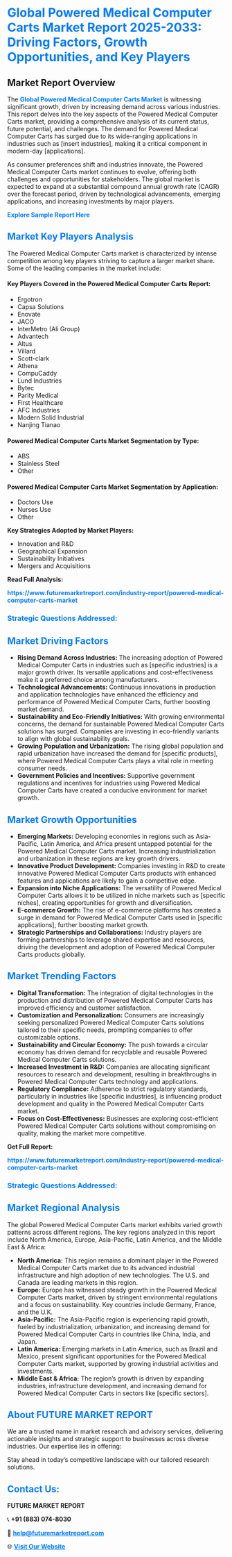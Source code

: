 <h1 style="color: #007BFF;">Global Powered Medical Computer Carts Market Report 2025-2033: Driving Factors, Growth Opportunities, and Key Players</h1>

<section id="overview">
<h2>Market Report Overview</h2>
<p>The <a href="https://www.futuremarketreport.com/industry-report/powered-medical-computer-carts-market" style="color: #007BFF; text-decoration: none;"><strong>Global Powered Medical Computer Carts Market</strong></a> is witnessing significant growth, driven by increasing demand across various industries. This report delves into the key aspects of the Powered Medical Computer Carts market, providing a comprehensive analysis of its current status, future potential, and challenges. The demand for Powered Medical Computer Carts has surged due to its wide-ranging applications in industries such as [insert industries], making it a critical component in modern-day [applications].</p>
<p>As consumer preferences shift and industries innovate, the Powered Medical Computer Carts market continues to evolve, offering both challenges and opportunities for stakeholders. The global market is expected to expand at a substantial compound annual growth rate (CAGR) over the forecast period, driven by technological advancements, emerging applications, and increasing investments by major players.</p>
</section>

<section id="overview">
<p><a href="https://www.futuremarketreport.com/request-sample/reportId=90991" style="color: #007BFF; text-decoration: none;"><strong>Explore Sample Report Here</strong></a></p>
</section>

<section id="key-players">
<h2 style="color: #007BFF;">Market Key Players Analysis</h2>
<p>The Powered Medical Computer Carts market is characterized by intense competition among key players striving to capture a larger market share. Some of the leading companies in the market include:</p>
<h4>Key Players Covered in the Powered Medical Computer Carts Report:</h4>
<ul><li>Ergotron</li><li>Capsa Solutions</li><li>Enovate</li><li>JACO</li><li>InterMetro (Ali Group)</li><li>Advantech</li><li>Altus</li><li>Villard</li><li>Scott-clark</li><li>Athena</li><li>CompuCaddy</li><li>Lund Industries</li><li>Bytec</li><li>Parity Medical</li><li>First Healthcare</li><li>AFC Industries</li><li>Modern Solid Industrial</li><li>Nanjing Tianao</li></ul>
<h4>Powered Medical Computer Carts Market Segmentation by Type:</h4>
<ul><li>ABS</li><li>Stainless Steel</li><li>Other</li></ul>

<h4>Powered Medical Computer Carts Market Segmentation by Application:</h4>
<ul><li>Doctors Use</li><li>Nurses Use</li><li>Other</li></ul>
<p><strong>Key Strategies Adopted by Market Players:</strong></p>
<ul>
<li>Innovation and R&D</li>
<li>Geographical Expansion</li>
<li>Sustainability Initiatives</li>
<li>Mergers and Acquisitions</li>
</ul>
</section>

<section>
<p><strong>Read Full Analysis: </strong></p><a href="https://www.futuremarketreport.com/industry-report/powered-medical-computer-carts-market" style="color: #007BFF; text-decoration: none;"><strong>https://www.futuremarketreport.com/industry-report/powered-medical-computer-carts-market</strong></a>
<h3 style="color: #007BFF;">Strategic Questions Addressed:</h3>
</section>

<section id="driving-factors">
<h2 style="color: #007BFF;">Market Driving Factors</h2>
<ul>
<li><strong>Rising Demand Across Industries:</strong> The increasing adoption of Powered Medical Computer Carts in industries such as [specific industries] is a major growth driver. Its versatile applications and cost-effectiveness make it a preferred choice among manufacturers.</li>
<li><strong>Technological Advancements:</strong> Continuous innovations in production and application technologies have enhanced the efficiency and performance of Powered Medical Computer Carts, further boosting market demand.</li>
<li><strong>Sustainability and Eco-Friendly Initiatives:</strong> With growing environmental concerns, the demand for sustainable Powered Medical Computer Carts solutions has surged. Companies are investing in eco-friendly variants to align with global sustainability goals.</li>
<li><strong>Growing Population and Urbanization:</strong> The rising global population and rapid urbanization have increased the demand for [specific products], where Powered Medical Computer Carts plays a vital role in meeting consumer needs.</li>
<li><strong>Government Policies and Incentives:</strong> Supportive government regulations and incentives for industries using Powered Medical Computer Carts have created a conducive environment for market growth.</li>
</ul>
</section>

<section id="growth-opportunities">
<h2 style="color: #007BFF;">Market Growth Opportunities</h2>
<ul>
<li><strong>Emerging Markets:</strong> Developing economies in regions such as Asia-Pacific, Latin America, and Africa present untapped potential for the Powered Medical Computer Carts market. Increasing industrialization and urbanization in these regions are key growth drivers.</li>
<li><strong>Innovative Product Development:</strong> Companies investing in R&D to create innovative Powered Medical Computer Carts products with enhanced features and applications are likely to gain a competitive edge.</li>
<li><strong>Expansion into Niche Applications:</strong> The versatility of Powered Medical Computer Carts allows it to be utilized in niche markets such as [specific niches], creating opportunities for growth and diversification.</li>
<li><strong>E-commerce Growth:</strong> The rise of e-commerce platforms has created a surge in demand for Powered Medical Computer Carts used in [specific applications], further boosting market growth.</li>
<li><strong>Strategic Partnerships and Collaborations:</strong> Industry players are forming partnerships to leverage shared expertise and resources, driving the development and adoption of Powered Medical Computer Carts products globally.</li>
</ul>
</section>

<section id="trending-factors">
<h2 style="color: #007BFF;">Market Trending Factors</h2>
<ul>
<li><strong>Digital Transformation:</strong> The integration of digital technologies in the production and distribution of Powered Medical Computer Carts has improved efficiency and customer satisfaction.</li>
<li><strong>Customization and Personalization:</strong> Consumers are increasingly seeking personalized Powered Medical Computer Carts solutions tailored to their specific needs, prompting companies to offer customizable options.</li>
<li><strong>Sustainability and Circular Economy:</strong> The push towards a circular economy has driven demand for recyclable and reusable Powered Medical Computer Carts solutions.</li>
<li><strong>Increased Investment in R&D:</strong> Companies are allocating significant resources to research and development, resulting in breakthroughs in Powered Medical Computer Carts technology and applications.</li>
<li><strong>Regulatory Compliance:</strong> Adherence to strict regulatory standards, particularly in industries like [specific industries], is influencing product development and quality in the Powered Medical Computer Carts market.</li>
<li><strong>Focus on Cost-Effectiveness:</strong> Businesses are exploring cost-efficient Powered Medical Computer Carts solutions without compromising on quality, making the market more competitive.</li>
</ul>
</section>

<section>
<p><strong>Get Full Report: </strong></p><a href="https://www.futuremarketreport.com/industry-report/powered-medical-computer-carts-market" style="color: #007BFF; text-decoration: none;"><strong>https://www.futuremarketreport.com/industry-report/powered-medical-computer-carts-market</strong></a>
<h3 style="color: #007BFF;">Strategic Questions Addressed:</h3>
</section>


<section id="regional-analysis">
<h2 style="color: #007BFF;">Market Regional Analysis</h2>
<p>The global Powered Medical Computer Carts market exhibits varied growth patterns across different regions. The key regions analyzed in this report include North America, Europe, Asia-Pacific, Latin America, and the Middle East & Africa:</p>
<ul>
<li><strong>North America:</strong> This region remains a dominant player in the Powered Medical Computer Carts market due to its advanced industrial infrastructure and high adoption of new technologies. The U.S. and Canada are leading markets in this region.</li>
<li><strong>Europe:</strong> Europe has witnessed steady growth in the Powered Medical Computer Carts market, driven by stringent environmental regulations and a focus on sustainability. Key countries include Germany, France, and the U.K.</li>
<li><strong>Asia-Pacific:</strong> The Asia-Pacific region is experiencing rapid growth, fueled by industrialization, urbanization, and increasing demand for Powered Medical Computer Carts in countries like China, India, and Japan.</li>
<li><strong>Latin America:</strong> Emerging markets in Latin America, such as Brazil and Mexico, present significant opportunities for the Powered Medical Computer Carts market, supported by growing industrial activities and investments.</li>
<li><strong>Middle East & Africa:</strong> The region’s growth is driven by expanding industries, infrastructure development, and increasing demand for Powered Medical Computer Carts in sectors like [specific sectors].</li>
</ul>
</section>

<footer>
<h2 style="color: #007BFF;">About FUTURE MARKET REPORT</h2>
<p>We are a trusted name in market research and advisory services, delivering actionable insights and strategic support to businesses across diverse industries. Our expertise lies in offering:</p>

<p>Stay ahead in today’s competitive landscape with our tailored research solutions.</p>

<h2 style="color: #007BFF;">Contact Us:</h2>
<p><strong>FUTURE MARKET REPORT</strong></p>
<p>📞 <strong>+91 (883) 074-8030</strong></p>
<p>📧 <strong><a href="mailto:help@futuremarketreport.com" style="color: #007BFF;">help@futuremarketreport.com</a></strong></p>
<p>🌐 <strong><a href="https://www.futuremarketreport.com/" style="color: #007BFF;">Visit Our Website</a></strong></p>
</footer>